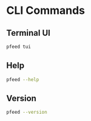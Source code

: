 # CLI Commands

## Terminal UI
```bash
pfeed tui
```

## Help
```bash
pfeed --help
```

## Version
```bash
pfeed --version
```